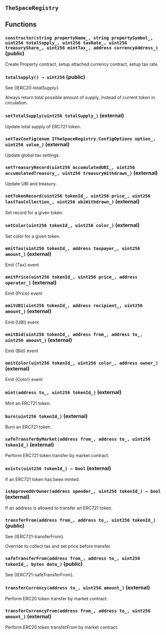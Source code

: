 ## `TheSpaceRegistry`

## Functions

### `constructor(string propertyName_, string propertySymbol_, uint256 totalSupply_, uint256 taxRate_, uint256 treasuryShare_, uint256 mintTax_, address currencyAddress_)` (public)

Create Property contract, setup attached currency contract, setup tax rate.

### `totalSupply() → uint256` (public)

See {IERC20-totalSupply}.

Always return total possible amount of supply, instead of current token in circulation.

### `setTotalSupply(uint256 totalSupply_)` (external)

Update total supply of ERC721 token.

### `setTaxConfig(enum ITheSpaceRegistry.ConfigOptions option_, uint256 value_)` (external)

Update global tax settings.

### `setTreasuryRecord(uint256 accumulatedUBI_, uint256 accumulatedTreasury_, uint256 treasuryWithdrawn_)` (external)

Update UBI and treasury.

### `setTokenRecord(uint256 tokenId_, uint256 price_, uint256 lastTaxCollection_, uint256 ubiWithdrawn_)` (external)

Set record for a given token.

### `setColor(uint256 tokenId_, uint256 color_)` (external)

Set color for a given token.

### `emitTax(uint256 tokenId_, address taxpayer_, uint256 amount_)` (external)

Emit {Tax} event

### `emitPrice(uint256 tokenId_, uint256 price_, address operator_)` (external)

Emit {Price} event

### `emitUBI(uint256 tokenId_, address recipient_, uint256 amount_)` (external)

Emit {UBI} event

### `emitBid(uint256 tokenId_, address from_, address to_, uint256 amount_)` (external)

Emit {Bid} event

### `emitColor(uint256 tokenId_, uint256 color_, address owner_)` (external)

Emit {Color} event

### `mint(address to_, uint256 tokenId_)` (external)

Mint an ERC721 token.

### `burn(uint256 tokenId_)` (external)

Burn an ERC721 token.

### `safeTransferByMarket(address from_, address to_, uint256 tokenId_)` (external)

Perform ERC721 token transfer by market contract.

### `exists(uint256 tokenId_) → bool` (external)

If an ERC721 token has been minted.

### `isApprovedOrOwner(address spender_, uint256 tokenId_) → bool` (external)

If an address is allowed to transfer an ERC721 token.

### `transferFrom(address from_, address to_, uint256 tokenId_)` (public)

See {IERC721-transferFrom}.

Override to collect tax and set price before transfer.

### `safeTransferFrom(address from_, address to_, uint256 tokenId_, bytes data_)` (public)

See {IERC721-safeTransferFrom}.

### `transferCurrency(address to_, uint256 amount_)` (external)

Perform ERC20 token transfer by market contract.

### `transferCurrencyFrom(address from_, address to_, uint256 amount_)` (external)

Perform ERC20 token transferFrom by market contract.
